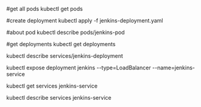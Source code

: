 #get all pods
kubectl get pods

#create deployment 
kubectl apply -f jenkins-deployment.yaml

#about pod
kubectl describe pods/jenkins-pod

#get deployments
kubectl get deployments

kubectl describe services/jenkins-deployment

kubectl expose deployment jenkins --type=LoadBalancer --name=jenkins-service

kubectl get services jenkins-service

kubectl describe services jenkins-service
